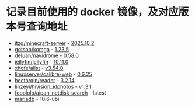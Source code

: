 # 记录目前使用的 docker 镜像，及对应版本号查询地址

- [itzg/minecraft-server](https://hub.docker.com/r/itzg/minecraft-server/tags) - [2025.10.2](https://github.com/itzg/docker-minecraft-server/tags)
- [gotson/komga](https://hub.docker.com/r/gotson/komga/tags) - [1.23.5](https://github.com/gotson/komga/tags)
- [deluan/navidrome](https://hub.docker.com/r/deluan/navidrome/tags) - [0.58.0](https://github.com/navidrome/navidrome/tags)
- [jellyfin/jellyfin](https://hub.docker.com/r/jellyfin/jellyfin/tags) - [10.11.0](https://github.com/jellyfin/jellyfin/tags)
- [xhofe/alist](https://hub.docker.com/r/xhofe/alist/tags) - [v3.54.0](https://github.com/AlistGo/alist/tags)
- [linuxserver/calibre-web](https://hub.docker.com/r/linuxserver/calibre-web/tags) - [0.6.25](https://github.com/janeczku/calibre-web/tags)
- [hectorqin/reader](https://hub.docker.com/r/hectorqin/reader/tags) - [3.2.14](https://github.com/hectorqin/reader/tags)
- [linzeyi/hivision_idphotos](https://hub.docker.com/r/linzeyi/hivision_idphotos/tags) - [v1.3.1](https://github.com/Zeyi-Lin/HivisionIDPhotos/tags)
- [fooololo/aipan-netdisk-search](https://hub.docker.com/r/fooololo/aipan-netdisk-search/tags) - latest
- [mariadb](https://hub.docker.com/_/mariadb/tags) - 10.6-ubi
